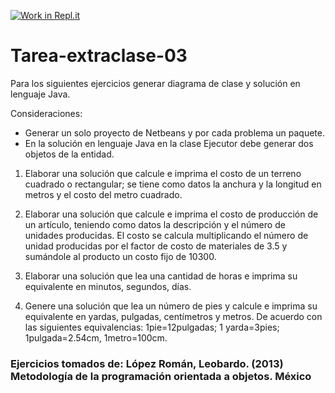 [![Work in Repl.it](https://classroom.github.com/assets/work-in-replit-14baed9a392b3a25080506f3b7b6d57f295ec2978f6f33ec97e36a161684cbe9.svg)](https://classroom.github.com/online_ide?assignment_repo_id=2810606&assignment_repo_type=AssignmentRepo)
# Tarea-extraclase-03
Para los siguientes ejercicios generar diagrama de clase y solución en lenguaje Java. 

Consideraciones:

- Generar un solo proyecto de Netbeans y por cada problema un paquete.
- En la solución en lenguaje Java en la clase Ejecutor debe generar dos objetos de la entidad.

1. Elaborar una solución que calcule e imprima el costo de un terreno cuadrado o rectangular; se tiene como datos la anchura y la longitud en metros y el costo del metro cuadrado.

2. Elaborar una solución que calcule e imprima el costo de producción de un artículo, teniendo como datos la descripción y el número de unidades producidas. El costo se calcula multiplicando el número de unidad producidas por el factor de costo de materiales de 3.5 y sumándole al producto un costo fijo de 10300.

3. Elaborar una solución que lea una cantidad de horas e imprima su equivalente en minutos, segundos, días.

4. Genere una solución que lea un número de pies y calcule e imprima su equivalente en yardas, pulgadas, centímetros y metros. De acuerdo con las siguientes equivalencias: 1pie=12pulgadas; 1 yarda=3pies; 1pulgada=2.54cm, 1metro=100cm.


### Ejercicios tomados de: López Román, Leobardo. (2013) Metodología de la programación orientada a objetos. México

